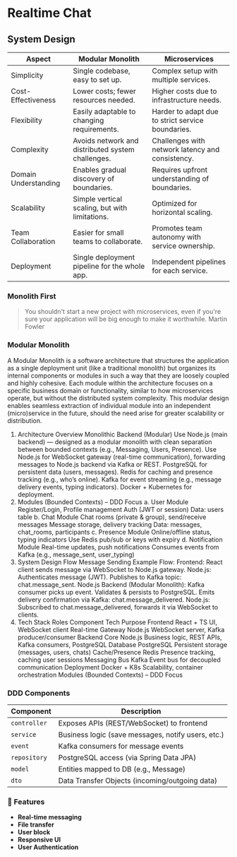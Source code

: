 # Realtime Chat

## System Design

| Aspect                | Modular Monolith                                 | Microservices                                   |
|-----------------------|--------------------------------------------------|-------------------------------------------------|
| Simplicity            | Single codebase, easy to set up.                 | Complex setup with multiple services.           |
| Cost-Effectiveness    | Lower costs; fewer resources needed.             | Higher costs due to infrastructure needs.       |
| Flexibility           | Easily adaptable to changing requirements.       | Harder to adapt due to strict service boundaries.|
| Complexity            | Avoids network and distributed system challenges.| Challenges with network latency and consistency. |
| Domain Understanding  | Enables gradual discovery of boundaries.         | Requires upfront understanding of boundaries.   |
| Scalability           | Simple vertical scaling, but with limitations.   | Optimized for horizontal scaling.               |
| Team Collaboration    | Easier for small teams to collaborate.           | Promotes team autonomy with service ownership.  |
| Deployment            | Single deployment pipeline for the whole app.    | Independent pipelines for each service.         |

### Monolith First

> You shouldn't start a new project with microservices, even if you're sure your
> application will be big enough to make it worthwhile. Martin Fowler

### Modular Monolith

A Modular Monolith is a software architecture that structures the application as a single deployment unit
(like a traditional monolith) but organizes its internal components or modules in such a way that they are
loosely coupled and highly cohesive. Each module within the architecture focuses on a specific business
domain or functionality, similar to how microservices operate, but without the distributed system complexity.
This modular design enables seamless extraction of individual module into an independent (micro)service
in the future, should the need arise for greater scalability or distribution.

1. Architecture Overview
Monolithic Backend (Modular)
Use Node.js (main backend) — designed as a modular monolith with clean separation between bounded contexts (e.g., Messaging, Users, Presence).
Use Node.js for WebSocket gateway (real-time communication), forwarding messages to Node.js backend via Kafka or REST.
PostgreSQL for persistent data (users, messages).
Redis for caching and presence tracking (e.g., who’s online).
Kafka for event streaming (e.g., message delivery events, typing indicators).
Docker + Kubernetes for deployment.
2. Modules (Bounded Contexts) – DDD Focus
a. User Module
Register/Login, Profile management
Auth (JWT or session)
Data: users table
b. Chat Module
Chat rooms (private & group), send/receive messages
Message storage, delivery tracking
Data: messages, chat_rooms, participants
c. Presence Module
Online/offline status, typing indicators
Use Redis pub/sub or keys with expiry
d. Notification Module
Real-time updates, push notifications
Consumes events from Kafka (e.g., message_sent, user_typing)
3. System Design Flow
Message Sending Example Flow:
Frontend: React client sends message via WebSocket to Node.js gateway.
Node.js:
Authenticates message (JWT).
Publishes to Kafka topic: chat.message_sent.
Node.js Backend (Modular Monolith):
Kafka consumer picks up event.
Validates & persists to PostgreSQL.
Emits delivery confirmation via Kafka: chat.message_delivered.
Node.js:
Subscribed to chat.message_delivered, forwards it via WebSocket to clients.
4. Tech Stack Roles
Component	Tech	Purpose
Frontend	React + TS	UI, WebSocket client
Real-time Gateway	Node.js	WebSocket server, Kafka producer/consumer
Backend Core	Node.js	Business logic, REST APIs, Kafka consumers, PostgreSQL
Database	PostgreSQL	Persistent storage (messages, users, chats)
Cache/Presence	Redis	Presence tracking, caching user sessions
Messaging Bus	Kafka	Event bus for decoupled communication
Deployment	Docker + K8s	Scalability, container orchestration
Modules (Bounded Contexts) – DDD Focus


### DDD Components

| Component     | Description                                                                 |
|---------------|-----------------------------------------------------------------------------|
| `controller`  | Exposes APIs (REST/WebSocket) to frontend                                   |
| `service`     | Business logic (save messages, notify users, etc.)                         |
| `event`       | Kafka consumers for message events                                         |
| `repository`  | PostgreSQL access (via Spring Data JPA)                                    |
| `model`       | Entities mapped to DB (e.g., Message)                                      |
| `dto`         | Data Transfer Objects (incoming/outgoing data)                             |



### 🎉 Features
- **Real-time messaging**
- **File transfer**
- **User block**
- **Responsive UI**
- **User Authentication**
